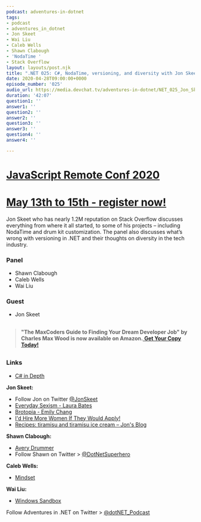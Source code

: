 ```yaml
---
podcast: adventures-in-dotnet
tags:
- podcast
- adventures_in_dotnet
- Jon Skeet
- Wai Liu
- Caleb Wells​
- Shawn Clabough
- 'NodaTime '
- Stack Overflow
layout: layouts/post.njk
title: ".NET 025: C#, NodaTime, versioning, and diversity with Jon Skeet Pt2"
date: 2020-04-28T09:00:00+0000
episode_number: '025'
audio_url: https://media.devchat.tv/adventures-in-dotnet/NET_025_Jon_Skeet_Pt2.mp3
duration: '42:07'
question1: ''
answer1: ''
question2: ''
answer2: ''
question3: ''
answer3: ''
question4: ''
answer4: ''

---
```

# [JavaScript Remote Conf 2020](https://devchat.tv/conferences/javascript-remote-2020/ "JavaScript Remote Conf 2020")

# [May 13th to 15th - register now!](https://devchat.tv/conferences/javascript-remote-2020/ "JavaScript Remote Conf 2020")

Jon Skeet who has nearly 1.2M reputation on Stack Overflow discusses everything from where it all started, to some of his projects – including NodaTime and drum kit customization. The panel also discusses what’s wrong with versioning in .NET and their thoughts on diversity in the tech industry.

### **Panel**

* Shawn Clabough
* Caleb Wells​
* Wai Liu

### **Guest**

* Jon Skeet

## 

> **"The MaxCoders Guide to Finding Your Dream Developer Job" by Charles Max Wood is now available on Amazon.**[ **Get Your Copy Today!**](https://www.amazon.com/gp/product/B081MBL5C9/ref=as_li_ss_tl?ie=UTF8&linkCode=sl1&tag=devchattv-20&linkId=9d61363241636e2546ef46abba198746&language=en_US)

## 

### **Links**

* [C# in Depth](https://www.amazon.com/C-Depth-Jon-Skeet/dp/1617294535)

**Jon Skeet:**

* Follow Jon on Twitter [@JonSkeet](https://twitter.com/jonskeet)
* [Everyday Sexism - Laura Bates](https://www.amazon.co.uk/Everyday-Sexism-Laura-Bates/dp/147114920X)
* [Brotopia - Emily Chang](https://www.amazon.co.uk/Brotopia-Breaking-Boys-Silicon-Valley/dp/0735213534)
* [I'd Hire More Women If They Would Apply!](https://www.infoq.com/presentations/women-hiring-inclusivity/)
* [Recipes: tiramisu and tiramisu ice cream – Jon's Blog](https://blog.jonskeet.uk/2019/07/13/recipes-tiramisu-and-tiramisu-ice-cream/)

**Shawn Clabough:**

* [Avery Drummer](http://averydrummer.com/)
* Follow Shawn on Twitter > [@DotNetSuperhero](https://twitter.com/DotNetSuperhero)

**Caleb Wells:**

* [Mindset](https://impacttheory.com/reading-list-2/)

**Wai Liu:**

* [Windows Sandbox](https://techcommunity.microsoft.com/t5/windows-kernel-internals/windows-sandbox/ba-p/301849)

Follow Adventures in .NET on Twitter > [@dotNET_Podcast](https://twitter.com/dotNET_Podcast)